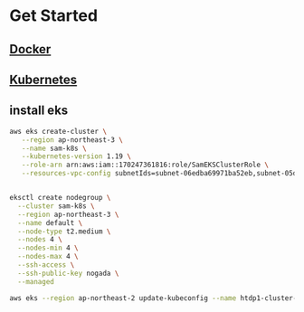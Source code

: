 # Get Started

## [Docker](docker.md)

## [Kubernetes](k8s.md)


## install eks

``` sh
aws eks create-cluster \
   --region ap-northeast-3 \
   --name sam-k8s \
   --kubernetes-version 1.19 \
   --role-arn arn:aws:iam::170247361816:role/SamEKSClusterRole \
   --resources-vpc-config subnetIds=subnet-06edba69971ba52eb,subnet-05da7488d91c81345,securityGroupIds=sg-a4d2c1ce
```
```sh

eksctl create nodegroup \
  --cluster sam-k8s \
  --region ap-northeast-3 \
  --name default \
  --node-type t2.medium \
  --nodes 4 \
  --nodes-min 4 \
  --nodes-max 4 \
  --ssh-access \
  --ssh-public-key nogada \
  --managed 
```

```sh
aws eks --region ap-northeast-2 update-kubeconfig --name htdp1-cluster-001
```

```sh

```